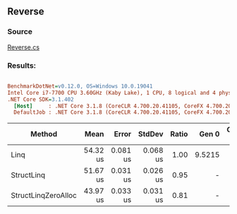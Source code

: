 ﻿## Reverse

### Source
[Reverse.cs](../../src/StructLinq.Benchmark/Reverse.cs)

### Results:
``` ini

BenchmarkDotNet=v0.12.0, OS=Windows 10.0.19041
Intel Core i7-7700 CPU 3.60GHz (Kaby Lake), 1 CPU, 8 logical and 4 physical cores
.NET Core SDK=3.1.402
  [Host]     : .NET Core 3.1.8 (CoreCLR 4.700.20.41105, CoreFX 4.700.20.41903), X64 RyuJIT
  DefaultJob : .NET Core 3.1.8 (CoreCLR 4.700.20.41105, CoreFX 4.700.20.41903), X64 RyuJIT


```
|              Method |     Mean |    Error |   StdDev | Ratio |  Gen 0 | Gen 1 | Gen 2 | Allocated |
|-------------------- |---------:|---------:|---------:|------:|-------:|------:|------:|----------:|
|                Linq | 54.32 us | 0.081 us | 0.068 us |  1.00 | 9.5215 |     - |     - |   40072 B |
|          StructLinq | 51.67 us | 0.031 us | 0.026 us |  0.95 |      - |     - |     - |      32 B |
| StructLinqZeroAlloc | 43.97 us | 0.033 us | 0.031 us |  0.81 |      - |     - |     - |         - |
